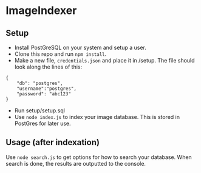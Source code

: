 # ImageIndexer

## Setup

- Install PostGreSQL on your system and setup a user.
- Clone this repo and run ``npm install``.
- Make a new file, ``credentials.json`` and place it in /setup. The file should look along the lines of this:
```
{
    "db": "postgres",
    "username":"postgres",
    "password": "abc123"
}
```
- Run setup/setup.sql
- Use ``node index.js`` to index your image database. This is stored in PostGres for later use.

## Usage (after indexation)
Use ``node search.js`` to get options for how to search your database. When search is done, the results are outputted to the console.
